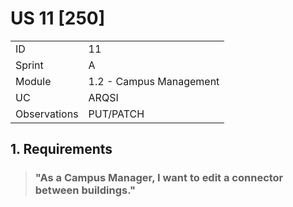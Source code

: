 # US 11 [250]

|              |                         |
| ------------ | ----------------------- |
| ID           | 11                      |
| Sprint       | A                       |
| Module       | 1.2 - Campus Management |
| UC           | ARQSI                   |
| Observations | PUT/PATCH               |

## 1. Requirements

> ### "As a Campus Manager, I want to edit a connector between buildings."
